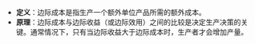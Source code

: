 
- **定义**：边际成本是指生产一个额外单位产品所需的额外成本。
- **原理**：边际成本与边际收益（或边际效用）之间的比较是决定生产决策的关键。通常情况下，只有当边际收益大于边际成本时，生产者才会增加产量。